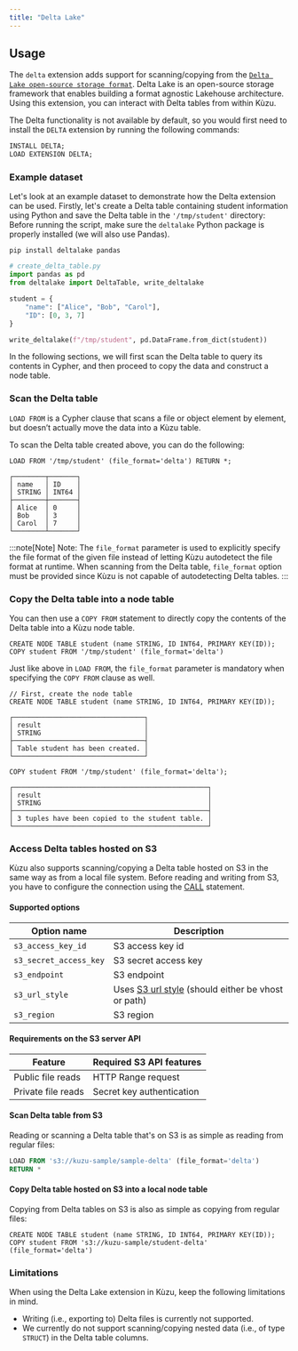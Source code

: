 ```yaml
---
title: "Delta Lake"
---
```


## Usage

The `delta` extension adds support for scanning/copying from the [`Delta Lake open-source storage format`](https://delta.io/).
Delta Lake is an open-source storage framework that enables building a format agnostic Lakehouse architecture.
Using this extension, you can interact with Delta tables from within Kùzu.

The Delta functionality is not available by default, so you would first need to install the `DELTA`
extension by running the following commands:

```sql
INSTALL DELTA;
LOAD EXTENSION DELTA;
```

### Example dataset

Let's look at an example dataset to demonstrate how the Delta extension can be used.
Firstly, let's create a Delta table containing student information using Python and save the Delta table in the `'/tmp/student'` directory:
Before running the script, make sure the `deltalake` Python package is properly installed (we will also use Pandas).
```shell
pip install deltalake pandas
```

```python
# create_delta_table.py
import pandas as pd
from deltalake import DeltaTable, write_deltalake

student = {
    "name": ["Alice", "Bob", "Carol"],
    "ID": [0, 3, 7]
}

write_deltalake(f"/tmp/student", pd.DataFrame.from_dict(student))
```

In the following sections, we will first scan the Delta table to query its contents in Cypher, and
then proceed to copy the data and construct a node table.

### Scan the Delta table
`LOAD FROM` is a Cypher clause that scans a file or object element by element, but doesn’t actually
move the data into a Kùzu table.

To scan the Delta table created above, you can do the following:

```cypher
LOAD FROM '/tmp/student' (file_format='delta') RETURN *;
```
```
┌────────┬───────┐
│ name   │ ID    │
│ STRING │ INT64 │
├────────┼───────┤
│ Alice  │ 0     │
│ Bob    │ 3     │
│ Carol  │ 7     │
└────────┴───────┘
```
:::note[Note]
Note: The `file_format` parameter is used to explicitly specify the file format of the given file instead of letting Kùzu autodetect the file format at runtime.
When scanning from the Delta table, `file_format` option must be provided since Kùzu is not capable of autodetecting Delta tables.
:::

### Copy the Delta table into a node table
You can then use a `COPY FROM` statement to directly copy the contents of the Delta table into a Kùzu node table.

```cypher
CREATE NODE TABLE student (name STRING, ID INT64, PRIMARY KEY(ID));
COPY student FROM '/tmp/student' (file_format='delta')
```

Just like above in `LOAD FROM`, the `file_format` parameter is mandatory when specifying the `COPY FROM` clause as well.

```cypher
// First, create the node table
CREATE NODE TABLE student (name STRING, ID INT64, PRIMARY KEY(ID));
```
```
┌─────────────────────────────────┐
│ result                          │
│ STRING                          │
├─────────────────────────────────┤
│ Table student has been created. │
└─────────────────────────────────┘
```
```cypher
COPY student FROM '/tmp/student' (file_format='delta');
```
```
┌─────────────────────────────────────────────────┐
│ result                                          │
│ STRING                                          │
├─────────────────────────────────────────────────┤
│ 3 tuples have been copied to the student table. │
└─────────────────────────────────────────────────┘
```

### Access Delta tables hosted on S3
Kùzu also supports scanning/copying a Delta table hosted on S3 in the same way as from a local file system.
Before reading and writing from S3, you have to configure the connection using the [CALL](https://kuzudb.com/docusaurus/cypher/configuration) statement.

#### Supported options

| Option name | Description |
|----------|----------|
| `s3_access_key_id` | S3 access key id |
| `s3_secret_access_key` | S3 secret access key |
| `s3_endpoint` | S3 endpoint |
| `s3_url_style` | Uses [S3 url style](https://docs.aws.amazon.com/AmazonS3/latest/userguide/VirtualHosting.html) (should either be vhost or path) |
| `s3_region` | S3 region |

#### Requirements on the S3 server API

| Feature | Required S3 API features |
|----------|----------|
| Public file reads | HTTP Range request |
| Private file reads | Secret key authentication|

#### Scan Delta table from S3
Reading or scanning a Delta table that's on S3 is as simple as reading from regular files:

```sql
LOAD FROM 's3://kuzu-sample/sample-delta' (file_format='delta')
RETURN *
```

#### Copy Delta table hosted on S3 into a local node table

Copying from Delta tables on S3 is also as simple as copying from regular files:

```cypher
CREATE NODE TABLE student (name STRING, ID INT64, PRIMARY KEY(ID));
COPY student FROM 's3://kuzu-sample/student-delta' (file_format='delta')
```

### Limitations

When using the Delta Lake extension in Kùzu, keep the following limitations in mind.

- Writing (i.e., exporting to) Delta files is currently not supported.
- We currently do not support scanning/copying nested data (i.e., of type `STRUCT`) in the Delta table columns.
